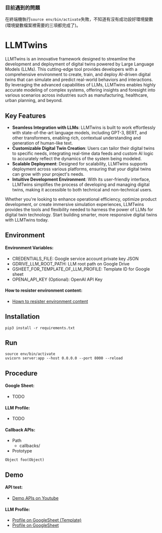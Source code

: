 ### 目前遇到的問題
在終端機執行`source env/bin/activate`失敗，不知道有沒有成功設好環境變數 (環境變數檔案裡需要的三項都完成了)。

# LLMTwins
LLMTwins is an innovative framework designed to streamline the development and deployment of digital twins powered by Large Language Models (LLMs). This cutting-edge tool provides developers with a comprehensive environment to create, train, and deploy AI-driven digital twins that can simulate and predict real-world behaviors and interactions. By leveraging the advanced capabilities of LLMs, LLMTwins enables highly accurate modeling of complex systems, offering insights and foresight into various scenarios across industries such as manufacturing, healthcare, urban planning, and beyond.

## Key Features
- **Seamless Integration with LLMs**: LLMTwins is built to work effortlessly with state-of-the-art language models, including GPT-3, BERT, and other transformers, enabling rich, contextual understanding and generation of human-like text.
- **Customizable Digital Twin Creation**: Users can tailor their digital twins to specific needs, integrating real-time data feeds and custom AI logic to accurately reflect the dynamics of the system being modeled.
- **Scalable Deployment**: Designed for scalability, LLMTwins supports deployment across various platforms, ensuring that your digital twins can grow with your project's needs.
- **Intuitive Development Environment**: With its user-friendly interface, LLMTwins simplifies the process of developing and managing digital twins, making it accessible to both technical and non-technical users.

Whether you're looking to enhance operational efficiency, optimize product development, or create immersive simulation experiences, LLMTwins provides the tools and flexibility needed to harness the power of LLMs for digital twin technology. Start building smarter, more responsive digital twins with LLMTwins today.

## Environment

#### Environment Variables:
- CREDENTIALS_FILE: Google service account private key JSON
- GDRIVE_LLM_ROOT_PATH: LLM root path on Google Drive
- GSHEET_FOR_TEMPLATE_OF_LLM_PROFILE: Template ID for Google sheet
- OPENAI_API_KEY (Optional): OpenAI API Key

#### How to resister environment content:
- [Hown to resister environment content](https://towningtek.github.io/LLMTwins/)

## Installation
```bash=
pip3 install -r requirements.txt
```

## Run
```bash=
source env/bin/activate
uvicorn server:app --host 0.0.0.0 --port 8000 --reload
```

## Procedure

#### Google Sheet:
- TODO

#### LLM Profile:
- TODO

#### Callback APIs:
- Path
  - callbacks/
- Prototype
```python=
Object foo(Object)
```

## Demo

#### API test:
- [Demo APIs on Youtube]((https://youtu.be/VLM60VusPl4))

#### LLM Profile:
- [Profile on GoogleSheet (Template)](https://docs.google.com/spreadsheets/d/1sIHUNWrziA82znQW9X6zuI9F163pS_XmqzejPyY-gg8/edit?usp=sharing)
- [Profile on GoogleSheet](https://docs.google.com/spreadsheets/d/10QVQ7MH9GKMDQv6dEr_6qGA3LHYLyXOgWTvM6GKzuK4/edit?usp=sharing)
